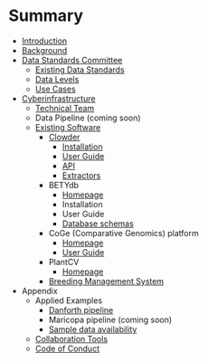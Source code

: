 # Summary

* [Introduction](README.md)
* [Background](chapter1.md)
* [Data Standards Committee](data_standards_committee.md)
   * [Existing Data Standards](existing_data_standards.md)
   * [Data Levels](data_levels.md)
   * [Use Cases](use_cases.md)
* [Cyberinfrastructure](cyberinfrastructure.md)
   * [Technical Team](people.md)
   * Data Pipeline (coming soon)
   * [Existing Software](existing_software.md)
     * [Clowder](clowder.md)
        * [Installation](clowder.md#Installation)  
        * [User Guide](clowder.md#Interface)
        * [API](clowder.md#API)
        * [Extractors](clowder.md#Extractors)
     * BETYdb
        * [Homepage](https://www.betydb.org/)
        * Installation
        * User Guide
        * [Database schemas](https://www.betydb.org/schemas)
     * CoGe (Comparative Genomics) platform
        * [Homepage](https://genomevolution.org/coge/) 
        * [User Guide](https://genomevolution.org/wiki/index.php?title=LoadExperiment)
     * PlantCV
       * [Homepage](http://plantcv.danforthcenter.org/)
     * [Breeding Management System](breeding_management_system.md)
* Appendix
   * Applied Examples
     * [Danforth pipeline](danforth.md)
     * Maricopa pipeline (coming soon)
     * [Sample data availability](sample_data.md)
   * [Collaboration Tools](collaboration_tools.md)
   * [Code of Conduct](code_of_conduct.md)

